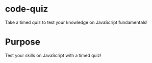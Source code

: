 # code-quiz
Take a timed quiz to test your knowledge on JavaScript fundamentals!

# Purpose
Test your skills on JavaScript with a timed quiz!

